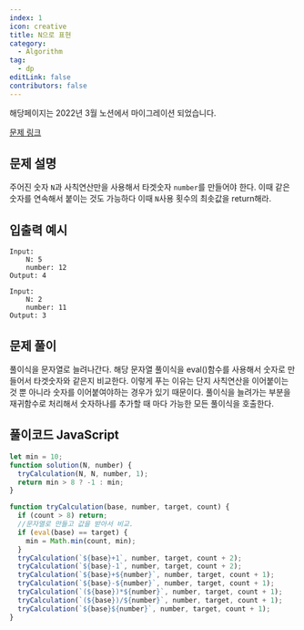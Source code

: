 ```yaml
---
index: 1
icon: creative
title: N으로 표현
category:
  - Algorithm
tag:
  - dp
editLink: false
contributors: false
---
```


해당페이지는 2022년 3월 노션에서 마이그레이션 되었습니다.

[문제 링크](https://programmers.co.kr/learn/courses/30/lessons/42895)

## 문제 설명

주어진 숫자 `N`과 사칙연산만을 사용해서 타겟숫자 `number`를 만들어야 한다. 이때 같은 숫자를 연속해서 붙이는 것도 가능하다
이때 `N`사용 횟수의 최솟값을 return해라.

## 입출력 예시

```
Input:
    N: 5
    number: 12
Output: 4

Input:
    N: 2
    number: 11
Output: 3
```

## 문제 풀이

풀이식을 문자열로 늘려나간다. 해당 문자열 풀이식을 eval()함수를 사용해서 숫자로 만들어서 타겟숫자와 같은지 비교한다.
이렇게 푸는 이유는 단지 사칙연산을 이어붙이는 것 뿐 아니라 숫자를 이어붙여야하는 경우가 있기 때문이다.
풀이식을 늘려가는 부분을 재귀함수로 처리해서 숫자하나를 추가할 때 마다 가능한 모든 풀이식을 호출한다.

## 풀이코드 JavaScript

```js
let min = 10;
function solution(N, number) {
  tryCalculation(N, N, number, 1);
  return min > 8 ? -1 : min;
}

function tryCalculation(base, number, target, count) {
  if (count > 8) return;
  //문자열로 만들고 값을 받아서 비교.
  if (eval(base) == target) {
    min = Math.min(count, min);
  }
  tryCalculation(`${base}+1`, number, target, count + 2);
  tryCalculation(`${base}-1`, number, target, count + 2);
  tryCalculation(`${base}+${number}`, number, target, count + 1);
  tryCalculation(`${base}-${number}`, number, target, count + 1);
  tryCalculation(`(${base})*${number}`, number, target, count + 1);
  tryCalculation(`(${base})/${number}`, number, target, count + 1);
  tryCalculation(`${base}${number}`, number, target, count + 1);
}
```
